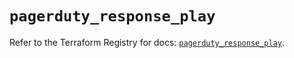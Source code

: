 # `pagerduty_response_play`

Refer to the Terraform Registry for docs: [`pagerduty_response_play`](https://registry.terraform.io/providers/pagerduty/pagerduty/3.28.2/docs/resources/response_play).
